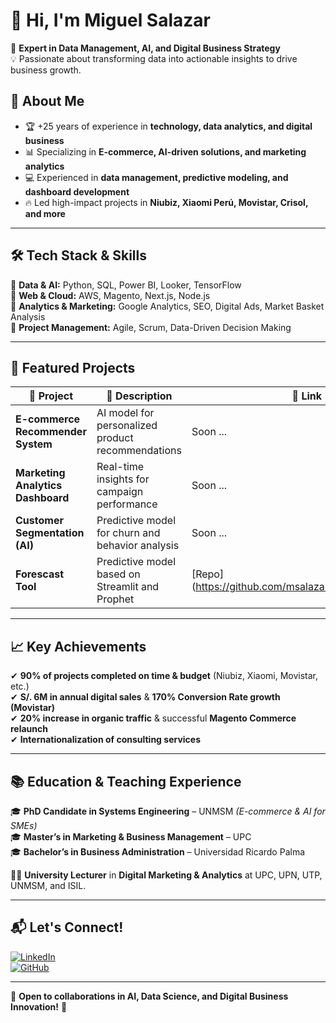 # 👋 Hi, I'm Miguel Salazar 

🎯 **Expert in Data Management, AI, and Digital Business Strategy**  
💡 Passionate about transforming data into actionable insights to drive business growth.  

## 🚀 **About Me**
- 🏆 +25 years of experience in **technology, data analytics, and digital business**  
- 📊 Specializing in **E-commerce, AI-driven solutions, and marketing analytics**  
- 💻 Experienced in **data management, predictive modeling, and dashboard development**  
- 🔥 Led high-impact projects in **Niubiz, Xiaomi Perú, Movistar, Crisol, and more**  

---

## 🛠 **Tech Stack & Skills**
🔹 **Data & AI:** Python, SQL, Power BI, Looker, TensorFlow  
🔹 **Web & Cloud:** AWS, Magento, Next.js, Node.js  
🔹 **Analytics & Marketing:** Google Analytics, SEO, Digital Ads, Market Basket Analysis  
🔹 **Project Management:** Agile, Scrum, Data-Driven Decision Making  

---

## 📌 **Featured Projects**
| 🚀 Project | 📄 Description | 🔗 Link |
|------------|--------------|---------|
| **E-commerce Recommender System** | AI model for personalized product recommendations | Soon ...  |
| **Marketing Analytics Dashboard** | Real-time insights for campaign performance | Soon ...  |
| **Customer Segmentation (AI)** | Predictive model for churn and behavior analysis | Soon ...  |
| **Forescast Tool** | Predictive model based on Streamlit and Prophet | [Repo] (https://github.com/msalazark/forecast_prophet)  |

---

## 📈 **Key Achievements**
✔ **90% of projects completed on time & budget** (Niubiz, Xiaomi, Movistar, etc.)  
✔ **S/. 6M in annual digital sales** & **170% Conversion Rate growth (Movistar)**  
✔ **20% increase in organic traffic** & successful **Magento Commerce relaunch**  
✔ **Internationalization of consulting services**  

---

## 📚 **Education & Teaching Experience**
🎓 **PhD Candidate in Systems Engineering** – UNMSM *(E-commerce & AI for SMEs)*  
🎓 **Master’s in Marketing & Business Management** – UPC  
🎓 **Bachelor’s in Business Administration** – Universidad Ricardo Palma  

👨‍🏫 **University Lecturer** in **Digital Marketing & Analytics** at UPC, UPN, UTP, UNMSM, and ISIL.  

---

## 📬 **Let's Connect!**
[![LinkedIn](https://img.shields.io/badge/LinkedIn-Profile-blue?style=flat&logo=linkedin)](https://www.linkedin.com/in/msalazark/)  
[![GitHub](https://img.shields.io/badge/GitHub-Profile-black?style=flat&logo=github)](https://github.com/msalazark)  

---

🚀 **Open to collaborations in AI, Data Science, and Digital Business Innovation!** 🚀
